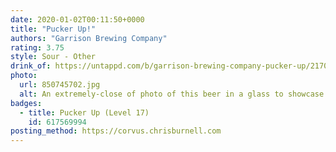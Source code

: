 ```yaml
---
date: 2020-01-02T00:11:50+0000
title: "Pucker Up!"
authors: "Garrison Brewing Company"
rating: 3.75
style: Sour - Other
drink_of: https://untappd.com/b/garrison-brewing-company-pucker-up/2170966
photo:
  url: 850745702.jpg
  alt: An extremely-close of photo of this beer in a glass to showcase its rich, ruby colour
badges:
  - title: Pucker Up (Level 17)
    id: 617569994
posting_method: https://corvus.chrisburnell.com
---
```

